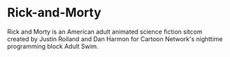# Rick-and-Morty
Rick and Morty is an American adult animated science fiction sitcom created by Justin Roiland and Dan Harmon for Cartoon Network's nighttime programming block Adult Swim.
